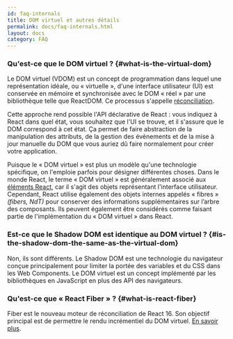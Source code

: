 ```yaml
---
id: faq-internals
title: DOM virtuel et autres détails
permalink: docs/faq-internals.html
layout: docs
category: FAQ
---
```


### Qu'est-ce que le DOM virtuel ? {#what-is-the-virtual-dom}

Le DOM virtuel (VDOM) est un concept de programmation dans lequel une représentation idéale, ou « virtuelle », d'une interface utilisateur (UI) est conservée en mémoire et synchronisée avec le DOM « réel » par une bibliothèque telle que ReactDOM. Ce processus s'appelle [réconciliation](/docs/reconciliation.html).

Cette approche rend possible l'API déclarative de React : vous indiquez à React dans quel état, vous souhaitez que l'UI se trouve, et il s'assure que le DOM correspond à cet état. Ça permet de faire abstraction de la manipulation des attributs, de la gestion des événements et de la mise à jour manuelle du DOM que vous auriez dû faire normalement pour créer votre application.

Puisque le « DOM virtuel » est plus un modèle qu'une technologie spécifique, on l'emploie parfois pour désigner différentes choses. Dans le monde React, le terme « DOM virtuel » est généralement associé aux [éléments React](/docs/rendering-elements.html), car il s'agit des objets représentant l'interface utilisateur. Cependant, React utilise également des objets internes appelés « fibres » _(fibers, NdT)_ pour conserver des informations supplémentaires sur l’arbre des composants. Ils peuvent également être considérés comme faisant partie de l'implémentation du « DOM virtuel » dans React.

### Est-ce que le Shadow DOM est identique au DOM virtuel ? {#is-the-shadow-dom-the-same-as-the-virtual-dom}

Non, ils sont différents. Le Shadow DOM est une technologie du navigateur conçue principalement pour limiter la portée des variables et du CSS dans les Web Components. Le DOM virtuel est un concept implémenté par les bibliothèques en JavaScript en plus des API des navigateurs.

### Qu'est-ce que « React Fiber » ? {#what-is-react-fiber}

Fiber est le nouveau moteur de réconciliation de React 16. Son objectif principal est de permettre le rendu incrémentiel du DOM virtuel. [En savoir plus](https://github.com/acdlite/react-fiber-architecture).
